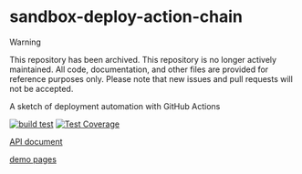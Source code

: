 # sandbox-deploy-action-chain

>[!WARNING]
>This repository has been archived. This repository is no longer actively maintained. All code, documentation, and other files are provided for reference purposes only. Please note that new issues and pull requests will not be accepted.
>
A sketch of deployment automation with GitHub Actions

[![build test](https://github.com/MasatoMakino/sandbox-deploy-action-chain/actions/workflows/ci_main.yml/badge.svg)](https://github.com/MasatoMakino/sandbox-deploy-action-chain/actions/workflows/ci_main.yml)
[![Test Coverage](https://api.codeclimate.com/v1/badges/efa81a7d14f9828f338c/test_coverage)](https://codeclimate.com/github/MasatoMakino/sandbox-deploy-action-chain/test_coverage)

[API document](https://masatomakino.github.io/sandbox-deploy-action-chain/api/)

[demo pages](https://masatomakino.github.io/sandbox-deploy-action-chain/demo/)
